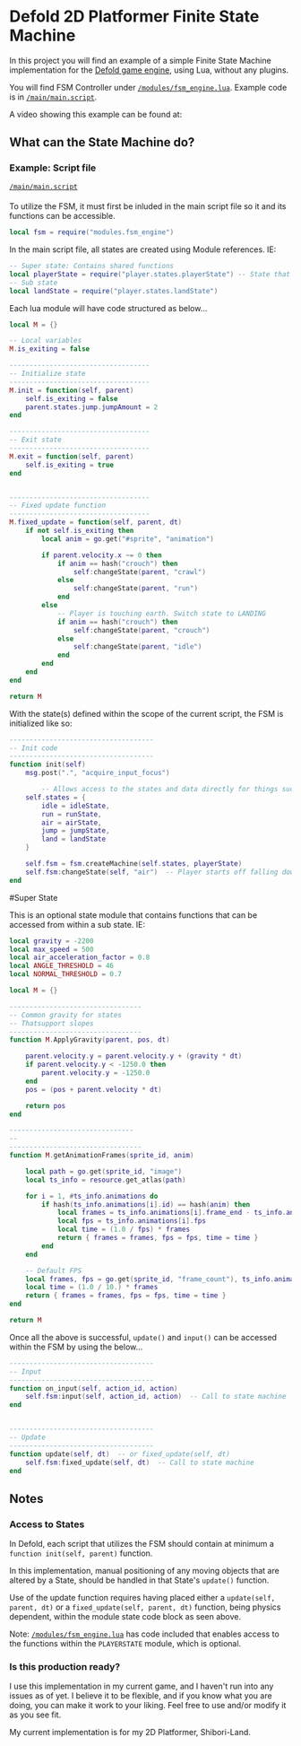 # Defold 2D Platformer Finite State Machine

In this project you will find an example of a simple Finite State Machine implementation for the <a href="https://www.defold.com">Defold game engine</a>, using Lua, without any plugins.

You will find FSM Controller under <a href="modules/fsm_engine.lua">`/modules/fsm_engine.lua`</a>. Example code is in <a href="main/main.script">`/main/main.script`</a>.

A video showing this example can be found at: 


## What can the State Machine do?

### Example: Script file
<a href="main/main.script">`/main/main.script`</a>
####
To utilize the FSM, it must first be inluded in the main script file so it and its functions can be accessible.
```lua
local fsm = require("modules.fsm_engine")
```

In the main script file, all states are created using Module references. IE: 

```lua
-- Super state: Contains shared functions
local playerState = require("player.states.playerState") -- State that contains shared functions
-- Sub state
local landState = require("player.states.landState")
```

Each lua module will have code structured as below...

```lua
local M = {}

-- Local variables
M.is_exiting = false

-----------------------------------
-- Initialize state
-----------------------------------
M.init = function(self, parent)
	self.is_exiting = false
	parent.states.jump.jumpAmount = 2
end

-----------------------------------
-- Exit state
-----------------------------------
M.exit = function(self, parent)
	self.is_exiting = true
end


-----------------------------------
-- Fixed update function
-----------------------------------
M.fixed_update = function(self, parent, dt)
	if not self.is_exiting then
		local anim = go.get("#sprite", "animation")

		if parent.velocity.x ~= 0 then
			if anim == hash("crouch") then
				self:changeState(parent, "crawl")
			else
				self:changeState(parent, "run")
			end
		else
			-- Player is touching earth. Switch state to LANDING
			if anim == hash("crouch") then
				self:changeState(parent, "crouch")
			else
				self:changeState(parent, "idle")
			end
		end
	end	
end

return M
```
With the state(s) defined within the scope of the current script, the FSM is initialized like so:

```lua
------------------------------------
-- Init code 
------------------------------------
function init(self)
	msg.post(".", "acquire_input_focus")

        -- Allows access to the states and data directly for things such as condition checks.
	self.states = {
		idle = idleState,
		run = runState,
		air = airState,
		jump = jumpState,
		land = landState
	}

	self.fsm = fsm.createMachine(self.states, playerState)
	self.fsm:changeState(self, "air")  -- Player starts off falling down
end
```

#Super State

This is an optional state module that contains functions that can be accessed from within a sub state. IE:
```lua
local gravity = -2200
local max_speed = 500
local air_acceleration_factor = 0.8
local ANGLE_THRESHOLD = 46
local NORMAL_THRESHOLD = 0.7

local M = {}

---------------------------------
-- Common gravity for states
-- Thatsupport slopes
---------------------------------
function M.ApplyGravity(parent, pos, dt)

	parent.velocity.y = parent.velocity.y + (gravity * dt)
	if parent.velocity.y < -1250.0 then 
		parent.velocity.y = -1250.0
	end
	pos = (pos + parent.velocity * dt)

	return pos
end

-------------------------------
--
---------------------------------
function M.getAnimationFrames(sprite_id, anim)

	local path = go.get(sprite_id, "image")
	local ts_info = resource.get_atlas(path)

	for i = 1, #ts_info.animations do
		if hash(ts_info.animations[i].id) == hash(anim) then
			local frames = ts_info.animations[i].frame_end - ts_info.animations[i].frame_start
			local fps = ts_info.animations[i].fps
			local time = (1.0 / fps) * frames
			return { frames = frames, fps = fps, time = time }
		end
	end

	-- Default FPS
	local frames, fps = go.get(sprite_id, "frame_count"), ts_info.animations[1].fps
	local time = (1.0 / 10.) * frames
	return { frames = frames, fps = fps, time = time }
end

return M

```

Once all the above is successful, `update()` and `input()` can be accessed within the FSM by using the below...

```lua
------------------------------------
-- Input
------------------------------------
function on_input(self, action_id, action)
	self.fsm:input(self, action_id, action)  -- Call to state machine
end


------------------------------------
-- Update
------------------------------------
function update(self, dt)  -- or fixed_update(self, dt)  
	self.fsm:fixed_update(self, dt)  -- Call to state machine
end
```

## Notes

### Access to States

In Defold, each script that utilizes the FSM should contain at minimum a `function init(self, parent)` function. 

In this implementation, manual positioning of any moving objects that are altered by a State, should be handled in that State's `update()` function.

Use of the update function requires having placed either a `update(self, parent, dt)` or a `fixed_update(self, parent, dt)` function, being physics dependent, within the module state code block as seen above.

Note: <a href="modules/fsm_engine.lu">`/modules/fsm_engine.lua`</a> has code included that enables access to the functions within the `PLAYERSTATE` module, which is optional.



### Is this production ready?

I use this implementation in my current game, and I haven't run into any issues as of yet. I believe it to be flexible, and if you know what you are doing, 
you can make it work to your liking. Feel free to use and/or modify it as you see fit. 

My current implementation is for my 2D Platformer, Shibori-Land.

